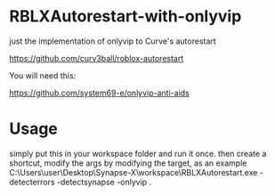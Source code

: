 # RBLXAutorestart-with-onlyvip
just the implementation of onlyvip to Curve's autorestart

https://github.com/curv3ball/roblox-autorestart

You will need this: 

https://github.com/system69-e/onlyvip-anti-aids

# Usage 

simply put this in your workspace folder and run it once. then create a shortcut, modify the args by modifying the target, as an example C:\Users\user\Desktop\Synapse-X\workspace\RBLXAutorestart.exe -detecterrors -detectsynapse -onlyvip . 
